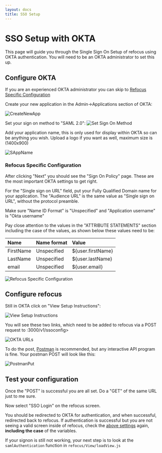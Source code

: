 ```yaml
---
layout: docs
title: SSO Setup
---
```


# SSO Setup with OKTA

This page will guide you through the Single Sign On Setup of refocus
using OKTA authentication. You will need to be an OKTA administrator to
set this up.

## Configure OKTA

If you are an experienced OKTA administrator you can skip to
[Refocus Specific Configuration](#Refocus-Specific-Configuration)

Create your new application in the Admin->Applications section of OKTA:

![CreateNewApp](https://cloud.githubusercontent.com/assets/20688432/19559807/75e9e844-9686-11e6-8a49-669f634f1451.png)

Set your sign on method to "SAML 2.0":
![Set Sign On Method](https://cloud.githubusercontent.com/assets/20688432/19559829/890bd1d0-9686-11e6-9223-875409c2ab37.png)

Add your application name, this is only used for display within OKTA so
can be anything you wish. Upload a logo if you want as well, maximum
size is (1400x900)

![SAppName](https://cloud.githubusercontent.com/assets/20688432/19560173/33619f88-9688-11e6-8667-1bc152185759.png)

### Refocus Specific Configuration 

After clicking "Next" you should see the "Sign On Policy" page. These
are the most important OKTA settings to get right.

For the "Single sign on URL" field, put your Fully Qualified Domain name
for your application. The "Audience URL" is the same value as "Single
sign on URL", without the protocol preamble.

Make sure "Name ID Format" is "Unspecified" and "Application username"
is "Okta username"

Pay close attention to the values in the "ATTRIBUTE STATEMENTS" section
including the case of the values, as shown below these values need to
be:

| Name      | Name format | Value             |
|:----------|:------------|:------------------|
| FirstName | Unspecified | ${user.firstName} |
| LastName  | Unspecified | ${user.lastName}  |
| email     | Unspecified | ${user.email}     |


![Refocus Specific Configuration](https://cloud.githubusercontent.com/assets/20688432/19560168/27f79422-9688-11e6-9b97-b07dd1990828.png)

## Configure refocus

Still in OKTA click on "View Setup Instructions":

![View Setup Instructions](https://cloud.githubusercontent.com/assets/20688432/19560117/018335ee-9688-11e6-920e-c5d97134397f.png)

You will see these two links, which need to be added to refocus via a
POST request to <refocus-FQDN>:3000/v1/ssoconfig>

![OKTA URLs](https://cloud.githubusercontent.com/assets/20688432/19560091/e74370ea-9687-11e6-989f-ba9fedee910a.png)

To do the post,
[Postman](https://chrome.google.com/webstore/detail/postman/fhbjgbiflinjbdggehcddcbncdddomop?hl=en)
is recommended, but any interactive API program is fine. Your postman
POST will look like this:

![PostmanPut](https://cloud.githubusercontent.com/assets/20688432/19563513/18318b9e-9695-11e6-934b-b2e86489f6b1.png)

## Test your configuration

Once the "POST" is successful you are all set. Do a "GET" of the same
URL just to me sure.

Now select "SSO Login" on the refocus screen.

You should be redirected to OKTA for authentication, and when
successful, redirected back to refocus. If authentication is successful
but you are not seeing a valid screen inside of refocus, check the
[above settings](#Refocus-Specific-Configuration) again, **including the
case** of the variables.

If your signon is still not working, your next step is to look at the
`samlAuthentication` function in `refocus/View/loadView.js`
